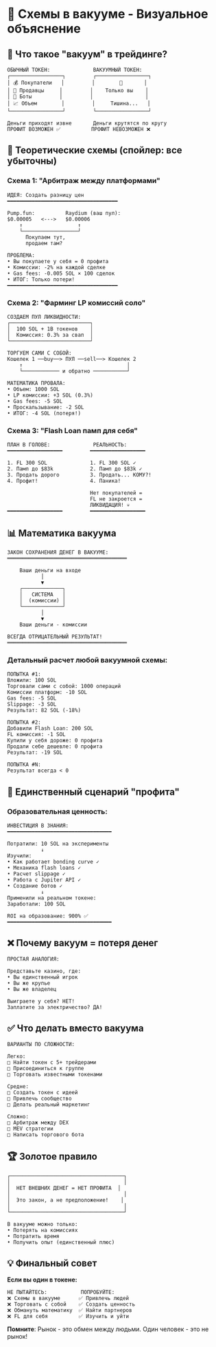 # 🌌 Схемы в вакууме - Визуальное объяснение

## 🤷 Что такое "вакуум" в трейдинге?

```
ОБЫЧНЫЙ ТОКЕН:              ВАКУУМНЫЙ ТОКЕН:
┌─────────────────┐         ┌─────────────────┐
│ 💰 Покупатели   │         │        👤       │
│ 💸 Продавцы     │         │    Только вы    │
│ 🤖 Боты         │         │                 │
│ 📈 Объем        │         │     Тишина...   │
└─────────────────┘         └─────────────────┘

Деньги приходят извне       Деньги крутятся по кругу
ПРОФИТ ВОЗМОЖЕН ✅          ПРОФИТ НЕВОЗМОЖЕН ❌
```

## 💭 Теоретические схемы (спойлер: все убыточны)

### Схема 1: "Арбитраж между платформами"

```
ИДЕЯ: Создать разницу цен
━━━━━━━━━━━━━━━━━━━━━━━━━━━━━━━━━━━━

Pump.fun:          Raydium (ваш пул):
$0.00005   <--->   $0.00006
    ↑                  ↑
    └──────────────────┘
      Покупаем тут,
      продаем там?

ПРОБЛЕМА:
• Вы покупаете у себя = 0 профита
• Комиссии: -2% на каждой сделке  
• Gas fees: -0.005 SOL × 100 сделок
• ИТОГ: Только потери!
━━━━━━━━━━━━━━━━━━━━━━━━━━━━━━━━━━━━
```

### Схема 2: "Фарминг LP комиссий соло"

```
СОЗДАЕМ ПУЛ ЛИКВИДНОСТИ:
┌──────────────────────────┐
│  100 SOL + 1B токенов    │
│  Комиссия: 0.3% за свап  │
└──────────────────────────┘

ТОРГУЕМ САМИ С СОБОЙ:
Кошелек 1 ──buy──> ПУЛ ──sell──> Кошелек 2
    ↑                                  │
    └──────────── и обратно ───────────┘

МАТЕМАТИКА ПРОВАЛА:
• Объем: 1000 SOL
• LP комиссии: +3 SOL (0.3%)
• Gas fees: -5 SOL
• Проскальзывание: -2 SOL
• ИТОГ: -4 SOL (потеря!)
```

### Схема 3: "Flash Loan памп для себя"

```
ПЛАН В ГОЛОВЕ:              РЕАЛЬНОСТЬ:
━━━━━━━━━━━━━━━━━━         ━━━━━━━━━━━━━━━━━━

1. FL 300 SOL              1. FL 300 SOL ✓
2. Памп до $83k            2. Памп до $83k ✓  
3. Продать дорого          3. Продать... КОМУ?!
4. Профит!                 4. Паника!

                           Нет покупателей = 
                           FL не закроется = 
                           ЛИКВИДАЦИЯ! 💀
━━━━━━━━━━━━━━━━━━         ━━━━━━━━━━━━━━━━━━
```

## 📊 Математика вакуума

```
ЗАКОН СОХРАНЕНИЯ ДЕНЕГ В ВАКУУМЕ:
═══════════════════════════════════════

    Ваши деньги на входе
           │
           ▼
    ┌─────────────┐
    │   СИСТЕМА   │
    │  (комиссии) │
    └─────────────┘
           │
           ▼
    Ваши деньги - комиссии

ВСЕГДА ОТРИЦАТЕЛЬНЫЙ РЕЗУЛЬТАТ!
═══════════════════════════════════════
```

### Детальный расчет любой вакуумной схемы:

```
ПОПЫТКА #1:
Вложили: 100 SOL
Торговали сами с собой: 1000 операций
Комиссии платформ: -10 SOL
Gas fees: -5 SOL  
Slippage: -3 SOL
Результат: 82 SOL (-18%)

ПОПЫТКА #2:
Добавили Flash Loan: 200 SOL
FL комиссия: -1 SOL
Купили у себя дороже: 0 профита
Продали себе дешевле: 0 профита
Результат: -19 SOL

ПОПЫТКА #N:
Результат всегда < 0
```

## 🎯 Единственный сценарий "профита"

### Образовательная ценность:

```
ИНВЕСТИЦИЯ В ЗНАНИЯ:
━━━━━━━━━━━━━━━━━━━━━━━━━━━━━━━━━━

Потратили: 10 SOL на эксперименты
           ↓
Изучили:
• Как работает bonding curve ✓
• Механика flash loans ✓
• Расчет slippage ✓
• Работа с Jupiter API ✓
• Создание ботов ✓
           ↓
Применили на реальном токене:
Заработали: 100 SOL

ROI на образование: 900% ✅
━━━━━━━━━━━━━━━━━━━━━━━━━━━━━━━━━━
```

## ❌ Почему вакуум = потеря денег

```
ПРОСТАЯ АНАЛОГИЯ:

Представьте казино, где:
• Вы единственный игрок
• Вы же крупье
• Вы же владелец

Выиграете у себя? НЕТ!
Заплатите за электричество? ДА!
```

## ✅ Что делать вместо вакуума

```
ВАРИАНТЫ ПО СЛОЖНОСТИ:

Легко:
□ Найти токен с 5+ трейдерами
□ Присоединиться к группе
□ Торговать известными токенами

Средне:
□ Создать токен с идеей
□ Привлечь сообщество
□ Делать реальный маркетинг

Сложно:
□ Арбитраж между DEX
□ MEV стратегии
□ Написать торгового бота
```

## 🏆 Золотое правило

```
┌─────────────────────────────────────┐
│                                     │
│  НЕТ ВНЕШНИХ ДЕНЕГ = НЕТ ПРОФИТА  │
│                                     │
│  Это закон, а не предположение!    │
│                                     │
└─────────────────────────────────────┘

В вакууме можно только:
• Потерять на комиссиях
• Потратить время
• Получить опыт (единственный плюс)
```

## 💡 Финальный совет

**Если вы один в токене:**

```
НЕ ПЫТАЙТЕСЬ:           ПОПРОБУЙТЕ:
❌ Схемы в вакууме      ✅ Привлечь людей
❌ Торговать с собой    ✅ Создать ценность  
❌ Обмануть математику  ✅ Найти партнеров
❌ FL для себя          ✅ Изучить и уйти
```

**Помните**: Рынок - это обмен между людьми. Один человек - это не рынок!